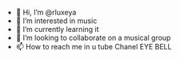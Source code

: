 - 👋 Hi, I’m @rluxeya
- 👀 I’m interested in music
- 🌱 I’m currently learning it
- 💞️ I’m looking to collaborate on a musical group
- 📫 How to reach me in u tube Chanel EYE BELL

<!---
rluxeya/rluxeya is a ✨ special ✨ repository because its `README.md` (this file) appears on your GitHub profile.
You can click the Preview link to take a look at your changes.
--->
